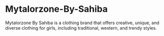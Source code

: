 # Mytalorzone-By-Sahiba
Mytalorzone By Sahiba is a clothing brand that offers creative, unique, and diverse clothing for girls, including traditional, western, and trendy styles.
